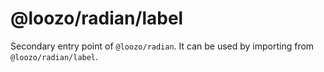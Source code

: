 # @loozo/radian/label

Secondary entry point of `@loozo/radian`. It can be used by importing from `@loozo/radian/label`.
